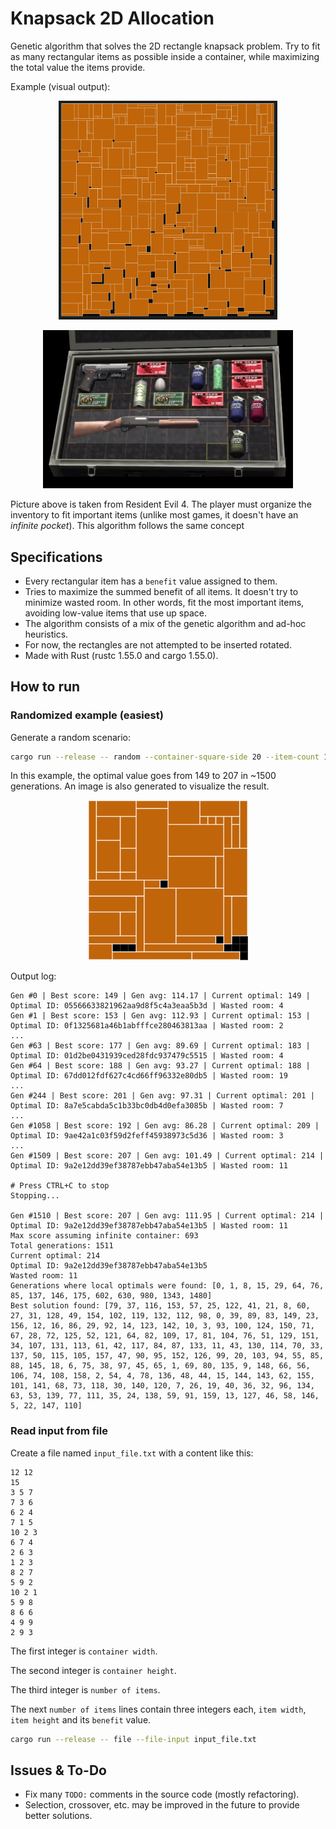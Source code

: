 # Knapsack 2D Allocation

Genetic algorithm that solves the 2D rectangle knapsack problem. Try to fit as many rectangular items as possible inside a container, while maximizing the total value the items provide.

Example (visual output):

<p align="center">
  <img src="./example_big.jpg" width="350" title="Visual output example"></img>
</p>

<p align="center">
  <img src="./resident_evil.jpg" width="400" title="Resident Evil inventory"></img>
</p>

Picture above is taken from Resident Evil 4. The player must organize the inventory to fit important items (unlike most games, it doesn't have an *infinite pocket*). This algorithm follows the same concept

## Specifications

* Every rectangular item has a `benefit` value assigned to them.
* Tries to maximize the summed benefit of all items. It doesn't try to minimize wasted room. In other words, fit the most important items, avoiding low-value items that use up space.
* The algorithm consists of a mix of the genetic algorithm and ad-hoc heuristics.
* For now, the rectangles are not attempted to be inserted rotated.
* Made with Rust (rustc 1.55.0 and cargo 1.55.0).

## How to run

### Randomized example (easiest)

Generate a random scenario:

```bash
cargo run --release -- random --container-square-side 20 --item-count 160 --item-max-square-side 11 --max-benefit 10
```

In this example, the optimal value goes from 149 to 207 in ~1500 generations. An image is also generated to visualize the result.

<p align="center">
  <img src="./readme_output_example.png" width="256" title="Random example output"></img>
</p>

Output log:

```
Gen #0 | Best score: 149 | Gen avg: 114.17 | Current optimal: 149 | Optimal ID: 05566633821962aa9d8f5c4a3eaa5b3d | Wasted room: 4
Gen #1 | Best score: 153 | Gen avg: 112.93 | Current optimal: 153 | Optimal ID: 0f1325681a46b1abfffce280463813aa | Wasted room: 2
...
Gen #63 | Best score: 177 | Gen avg: 89.69 | Current optimal: 183 | Optimal ID: 01d2be0431939ced28fdc937479c5515 | Wasted room: 4
Gen #64 | Best score: 188 | Gen avg: 93.27 | Current optimal: 188 | Optimal ID: 67dd012fdf627c4cd66ff96332e80db5 | Wasted room: 19
...
Gen #244 | Best score: 201 | Gen avg: 97.31 | Current optimal: 201 | Optimal ID: 8a7e5cabda5c1b33bc0db4d0efa3085b | Wasted room: 7
...
Gen #1058 | Best score: 192 | Gen avg: 86.28 | Current optimal: 209 | Optimal ID: 9ae42a1c03f59d2feff45938973c5d36 | Wasted room: 3
...
Gen #1509 | Best score: 207 | Gen avg: 101.49 | Current optimal: 214 | Optimal ID: 9a2e12dd39ef38787ebb47aba54e13b5 | Wasted room: 11

# Press CTRL+C to stop
Stopping...

Gen #1510 | Best score: 207 | Gen avg: 111.95 | Current optimal: 214 | Optimal ID: 9a2e12dd39ef38787ebb47aba54e13b5 | Wasted room: 11
Max score assuming infinite container: 693
Total generations: 1511
Current optimal: 214
Optimal ID: 9a2e12dd39ef38787ebb47aba54e13b5
Wasted room: 11
Generations where local optimals were found: [0, 1, 8, 15, 29, 64, 76, 85, 137, 146, 175, 602, 630, 980, 1343, 1480]
Best solution found: [79, 37, 116, 153, 57, 25, 122, 41, 21, 8, 60, 27, 31, 128, 49, 154, 102, 119, 132, 112, 98, 0, 39, 89, 83, 149, 23, 156, 12, 16, 86, 29, 92, 14, 123, 142, 10, 3, 93, 100, 124, 150, 71, 67, 28, 72, 125, 52, 121, 64, 82, 109, 17, 81, 104, 76, 51, 129, 151, 34, 107, 131, 113, 61, 42, 117, 84, 87, 133, 11, 43, 130, 114, 70, 33, 137, 50, 115, 105, 157, 47, 90, 95, 152, 126, 99, 20, 103, 94, 55, 85, 88, 145, 18, 6, 75, 38, 97, 45, 65, 1, 69, 80, 135, 9, 148, 66, 56, 106, 74, 108, 158, 2, 54, 4, 78, 136, 48, 44, 15, 144, 143, 62, 155, 101, 141, 68, 73, 118, 30, 140, 120, 7, 26, 19, 40, 36, 32, 96, 134, 63, 53, 139, 77, 111, 35, 24, 138, 59, 91, 159, 13, 127, 46, 58, 146, 5, 22, 147, 110]
```

### Read input from file

Create a file named `input_file.txt` with a content like this:

```
12 12
15
3 5 7
7 3 6
6 2 4
7 1 5
10 2 3
6 7 4
2 6 3
1 2 3
8 2 7
5 9 2
10 2 1
5 9 8
8 6 6
4 9 9
2 9 3
```

The first integer is `container width`.

The second integer is `container height`.

The third integer is `number of items`.

The next `number of items` lines contain three integers each, `item width`, `item height` and its `benefit` value.

```bash
cargo run --release -- file --file-input input_file.txt
```

## Issues & To-Do

* Fix many `TODO:` comments in the source code (mostly refactoring).
* Selection, crossover, etc. may be improved in the future to provide better solutions.
